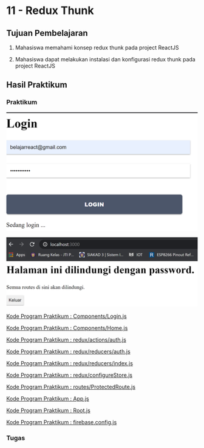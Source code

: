 # 11 - Redux Thunk

## Tujuan Pembelajaran

1. Mahasiswa memahami konsep redux thunk pada project ReactJS

2. Mahasiswa dapat melakukan instalasi dan konfigurasi redux thunk pada project ReactJS

## Hasil Praktikum

### Praktikum

![Hasil Run Praktikum](img/hasil1.png)

![Hasil Run Praktikum](img/hasil2.PNG)

[Kode Program Praktikum : Components/Login.js](../../src/11_Redux_Thunk/praktikum/components/Login.js)

[Kode Program Praktikum : Components/Home.js](../../src/11_Redux_Thunk/praktikum/components/Home.js)

[Kode Program Praktikum : redux/actions/auth.js](../../src/11_Redux_Thunk/praktikum/redux/actions/auth.js)

[Kode Program Praktikum : redux/reducers/auth.js](../../src/11_Redux_Thunk/praktikum/redux/reducers/auth.js)

[Kode Program Praktikum : redux/reducers/index.js](../../src/11_Redux_Thunk/praktikum/redux/reducers/index.js)

[Kode Program Praktikum : redux/configureStore.js](../../src/11_Redux_Thunk/praktikum/redux/configureStore.js)

[Kode Program Praktikum : routes/ProtectedRoute.js](../../src/11_Redux_Thunk/praktikum/routes/ProtectedRoute.js)

[Kode Program Praktikum : App.js](../../src/11_Redux_Thunk/praktikum/App.js)

[Kode Program Praktikum : Root.js](../../src/11_Redux_Thunk/praktikum/Root.js)

[Kode Program Praktikum : firebase.config.js](../../src/11_Redux_Thunk/praktikum/firebase.config.js)

### Tugas
